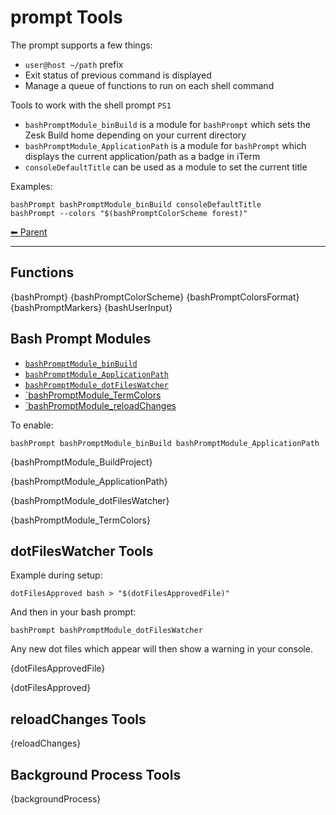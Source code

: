 # prompt Tools

The prompt supports a few things:

- `user@host ~/path` prefix
- Exit status of previous command is displayed
- Manage a queue of functions to run on each shell command

Tools to work with the shell prompt `PS1`

- `bashPromptModule_binBuild` is a module for `bashPrompt` which sets the Zesk Build home depending on your current
  directory
- `bashPromptModule_ApplicationPath` is a module for `bashPrompt` which displays the current application/path as a badge
  in iTerm
- `consoleDefaultTitle` can be used as a module to set the current title

Examples:

    bashPrompt bashPromptModule_binBuild consoleDefaultTitle
    bashPrompt --colors "$(bashPromptColorScheme forest)"

<!-- TEMPLATE header 2 -->
[⬅ Parent ](../index.md)
<hr />

## Functions

{bashPrompt}
{bashPromptColorScheme}
{bashPromptColorsFormat}
{bashPromptMarkers}
{bashUserInput}

## Bash Prompt Modules

- [`bashPromptModule_binBuild`](#bashPromptModule_binBuild)
- [`bashPromptModule_ApplicationPath`](#bashPromptModule_ApplicationPath)
- [`bashPromptModule_dotFilesWatcher`](#bashPromptModule_dotFilesWatcher)
- [`bashPromptModule_TermColors](#bashPromptModule_TermColors)
- [`bashPromptModule_reloadChanges](#bashPromptModule_reloadChanges)

To enable:

    bashPrompt bashPromptModule_binBuild bashPromptModule_ApplicationPath

{bashPromptModule_BuildProject}

{bashPromptModule_ApplicationPath}

{bashPromptModule_dotFilesWatcher}

{bashPromptModule_TermColors}

## dotFilesWatcher Tools

Example during setup:

    dotFilesApproved bash > "$(dotFilesApprovedFile)"

And then in your bash prompt:

    bashPrompt bashPromptModule_dotFilesWatcher

Any new dot files which appear will then show a warning in your console.

{dotFilesApprovedFile}

{dotFilesApproved}

## reloadChanges Tools

{reloadChanges}

## Background Process Tools

{backgroundProcess}